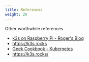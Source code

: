```yaml
---
title: References
weight: 20
---
```


Other worthwhile references

* [k3s on Raspberry Pi - Roger's Blog](https://blog.differentpla.net/blog/2020/02/06/k3s-raspi-intro/)
* <https://k3s.rocks>
* [Geek Cookbook - Kubernetes](https://geek-cookbook.funkypenguin.co.nz/kubernetes/)
* <https://k3s.rocks/>
